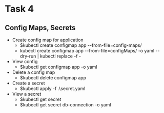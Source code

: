 # Task 4

## Config Maps, Secrets

* Create config map for application
    * $kubectl create configmap app --from-file=config-maps/
    * kubectl create configmap app --from-file=configMaps/ -o yaml --dry-run | kubectl replace -f -
* View config 
  * $kubectl get configmap app -o yaml
* Delete a config map
  * $kubectl delete configmap app
* Create a secret
  * $kubectl apply -f .\secret.yaml
* View a secret
  * $kubectl get secret
  * $kubectl get secret db-connection -o yaml